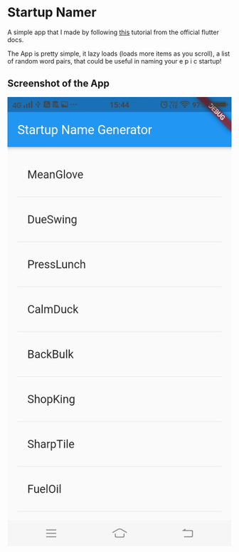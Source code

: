 # Startup Namer
A simple app that I made by following [this](https://flutter.dev/docs/get-started/codelab) tutorial from the official flutter docs. <br>

The App is pretty simple, it lazy loads (loads more items as you scroll), a list of random word pairs, that could be useful in naming your e p i c startup!

## Screenshot of the App
![screenshot](./screenshots/screenshot.jpeg)